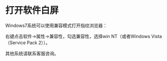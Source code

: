 # 打开软件白屏

Windows7系统可以使用兼容模式打开指纹浏览器：

右键点击软件->属性->兼容性，勾选兼容性，选择win NT（或者Windows Vista（Service Pack 2））。

其他系统请联系客服咨询。

